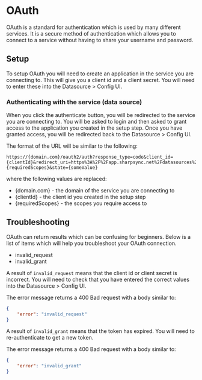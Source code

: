 # OAuth 

OAuth is a standard for authentication which is used by many different services. It is a secure method of authentication which allows you to connect to a service without having to share your username and password.

## Setup

To setup OAuth you will need to create an application in the service you are connecting to. This will give you a client id and a client secret. You will need to enter these into the Datasource > Config UI.

### Authenticating with the service (data source)

When you click the authenticate button, you will be redirected to the service you are connecting to. You will be asked to login and then asked to grant access to the application you created in the setup step. Once you have granted access, you will be redirected back to the Datasource > Config UI.

The format of the URL will be similar to the following:

```text
https://{domain.com}/oauth2/auth?response_type=code&client_id={clientId}&redirect_uri=https%3A%2F%2Fapp.sharpsync.net%2Fdatasources%2Foauth%2Fcallback&scope={requiredScopes}&state={someValue}
```

where the following values are replaced:

* {domain.com} - the domain of the service you are connecting to
* {clientId} - the client id you created in the setup step
* {requiredScopes} - the scopes you require access to

## Troubleshooting
OAuth can return results which can be confusing for beginners. Below is a list of items which will help you troubleshoot your OAuth connection.

* invalid_request 
* invalid_grant

A result of `invalid_request` means that the client id or client secret is incorrect. You will need to check that you have entered the correct values into the Datasource > Config UI.

The error message returns a 400 Bad request with a body similar to:
```json
{
    "error": "invalid_request"
}
```


A result of `invalid_grant` means that the token has expired. You will need to re-authenticate to get a new token.  

The error message returns a 400 Bad request with a body similar to:
```json
{
    "error": "invalid_grant"
}
```